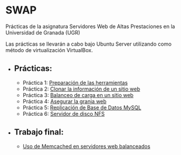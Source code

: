 # SWAP
Prácticas de la asignatura Servidores Web de Altas Prestaciones en la Universidad de Granada (UGR)

Las prácticas se llevarán a cabo bajo Ubuntu Server utilizando como método de virtualización VirtualBox.

- ## Prácticas:
    - Práctica 1: [Preparación de las herramientas](Prácticas/P1-PreparacionHerramientas.pdf)
    - Práctica 2: [Clonar la información de un sitio web](Prácticas/P2-ClonarInformacionSitioWeb.pdf)
    - Práctica 3: [Balanceo de carga en un sitio web](Prácticas/P3-BalanceoDeCarga.pdf)
    - Práctica 4: [Asegurar la granja web](Prácticas/P4-AsegurarGranjaWeb.pdf)
    - Práctica 5: [Replicación de Base de Datos MySQL](Prácticas/P5-ReplicacionBBDD.pdf)
    - Práctica 6: [Servidor de disco NFS](Prácticas/P6-ServidorDeDiscoNFS.pdf)

- ## Trabajo final: 
    - [Uso de Memcached en servidores web balanceados](TrabajoFinal/Memcached.pdf)
